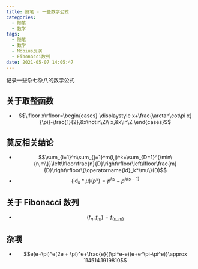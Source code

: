 ```yaml
---
title: 随笔 - 一些数学公式
categories:
  - 随笔
  - 数学
tags:
  - 随笔
  - 数学
  - Möbius反演
  - Fibonacci数列
date: 2021-05-07 14:05:47
---
```


记录一些杂七杂八的数学公式

<!-- more -->

## 关于取整函数

- $$\lfloor x\rfloor=\begin{cases}
    \displaystyle x+\frac{\arctan\cot\pi x}{\pi}-\frac{1}{2},&x\notin\Z\\
    x,&x\in\Z
  \end{cases}$$

## 莫反相关结论

- $$\sum_{i=1}^n\sum_{j=1}^m(i,j)^k=\sum_{D=1}^{\min\{n,m\}}\left\lfloor\frac{n}{D}\right\rfloor\left\lfloor\frac{m}{D}\right\rfloor\{\operatorname{id}_k*\mu\}(D)$$
- $$\{\operatorname{id}_k*\mu\}(p^s)=p^{ks}-p^{k(s-1)}$$

## 关于 Fibonacci 数列

- $$(f_n,f_m)=f_{(n,m)}$$

## 杂项

- $$e(e+\pi)^e(2e + \pi)^e+\frac{e}{(\pi^e-e)(e+e^\pi-\pi^e)}\approx 114514.1919810$$
